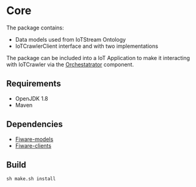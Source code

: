 # Core

The package contains:
* Data models used from IoTStream Ontology
* IoTCrawlerClient interface and with two implementations 

The package can be included into a IoT Application to make it interacting with IoTCrawler via the [Orchestatrator](https://github.com/IoTCrawler/Orchestrator/tree/master/com.agtinternational.iotcrawler.orchestrator) component. 

## Requirements

* OpenJDK 1.8
* Maven

## Dependencies
* [Fiware-models](../com.agtinternational.iotcrawler.fiware-models)
* [Fiware-clients](../com.agtinternational.iotcrawler.fiware-clients)

## Build
```
sh make.sh install
```
